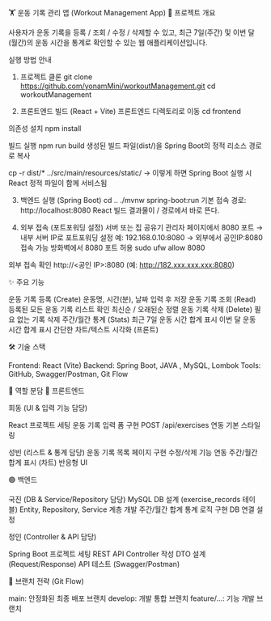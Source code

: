 🏋️ 운동 기록 관리 앱 (Workout Management App)
📌 프로젝트 개요

사용자가 운동 기록을 등록 / 조회 / 수정 / 삭제할 수 있고,
최근 7일(주간) 및 이번 달(월간)의 운동 시간을 통계로 확인할 수 있는 웹 애플리케이션입니다.

실행 방법 안내
1. 프로젝트 클론
git clone https://github.com/yonamMini/workoutManagement.git
cd workoutManagement

2. 프론트엔드 빌드 (React + Vite)
프론트엔드 디렉토리로 이동
cd frontend

의존성 설치
npm install

빌드 실행
npm run build
생성된 빌드 파일(dist/)을 Spring Boot의 정적 리소스 경로로 복사

cp -r dist/* ../src/main/resources/static/
→ 이렇게 하면 Spring Boot 실행 시 React 정적 파일이 함께 서비스됨

3. 백엔드 실행 (Spring Boot)
cd ..
./mvnw spring-boot:run
기본 접속 경로: http://localhost:8080
React 빌드 결과물이 / 경로에서 바로 뜬다.

4. 외부 접속 (포트포워딩 설정)
서버 또는 집 공유기 관리자 페이지에서 8080 포트 → 내부 서버 IP로 포트포워딩 설정
예: 192.168.0.10:8080 → 외부에서 공인IP:8080 접속 가능
방화벽에서 8080 포트 허용
sudo ufw allow 8080


외부 접속 확인
http://<공인 IP>:8080
(예: http://182.xxx.xxx.xxx:8080)


✨ 주요 기능

운동 기록 등록 (Create)
운동명, 시간(분), 날짜 입력 후 저장
운동 기록 조회 (Read)
등록된 모든 운동 기록 리스트 확인
최신순 / 오래된순 정렬
운동 기록 삭제 (Delete)
필요 없는 기록 삭제
주간/월간 통계 (Stats)
최근 7일 운동 시간 합계 표시
이번 달 운동 시간 합계 표시
간단한 차트/텍스트 시각화 (프론트)

🛠 기술 스택

Frontend: React (Vite)
Backend: Spring Boot, JAVA , MySQL, Lombok
Tools: GitHub, Swagger/Postman, Git Flow

👥 역할 분담
🔵 프론트엔드

희동 (UI & 입력 기능 담당)

React 프로젝트 세팅
운동 기록 입력 폼 구현
POST /api/exercises 연동
기본 스타일링

성빈 (리스트 & 통계 담당)
운동 기록 목록 페이지 구현
수정/삭제 기능 연동
주간/월간 합계 표시 (차트)
반응형 UI

🟢 백엔드

국진 (DB & Service/Repository 담당)
MySQL DB 설계 (exercise_records 테이블)
Entity, Repository, Service 계층 개발
주간/월간 합계 통계 로직 구현
DB 연결 설정

정인 (Controller & API 담당)

Spring Boot 프로젝트 세팅
REST API Controller 작성
DTO 설계 (Request/Response)
API 테스트 (Swagger/Postman)

🌱 브랜치 전략 (Git Flow)

main: 안정화된 최종 배포 브랜치
develop: 개발 통합 브랜치
feature/...: 기능 개발 브랜치




